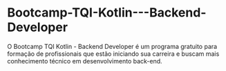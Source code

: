 # Bootcamp-TQI-Kotlin---Backend-Developer
O Bootcamp TQI Kotlin - Backend Developer é um programa gratuito para formação de profissionais que estão iniciando sua carreira e buscam mais conhecimento técnico em desenvolvimento back-end. 

